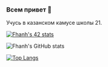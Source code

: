 ### Всем привет 👋
Учусь в казанском камусе школы 21.

[![Fhanh's 42 stats](https://badge42.herokuapp.com/api/stats/fhanh?privacyEmail=true)](https://github.com/JaeSeoKim/badge42)

![Fhanh's GitHub stats](https://github-readme-stats.vercel.app/api?username=Fhanh&show_icons=true&title_color=bcbcbc&icon_color=444444&text_color=ffffff&bg_color=00ff87,2dbc9e,15dab1)

[![Top Langs](https://github-readme-stats.vercel.app/api/top-langs/?username=Fhanh&layout=compact&&title_color=bcbcbc&icon_color=444444&text_color=ffffff&bg_color=00ff87,2dbc9e,15dab1)](https://github.com/anuraghazra/github-readme-stats)
